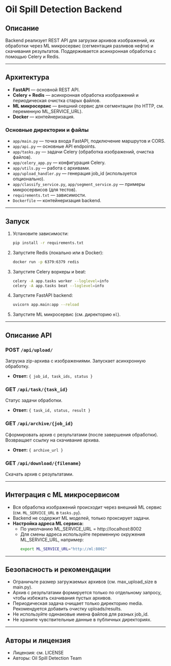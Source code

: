 # Oil Spill Detection Backend

## Описание

Backend реализует REST API для загрузки архивов изображений, их обработки через ML микросервис (сегментация разливов нефти) и скачивания результатов. Поддерживается асинхронная обработка с помощью Celery и Redis.

---

## Архитектура

- **FastAPI** — основной REST API.
- **Celery + Redis** — асинхронная обработка изображений и периодическая очистка старых файлов.
- **ML микросервис** — внешний сервис для сегментации (по HTTP, см. переменную ML_SERVICE_URL).
- **Docker** — контейнеризация.

### Основные директории и файлы
- `app/main.py` — точка входа FastAPI, подключение маршрутов и CORS.
- `app/api.py` — основные API endpoints.
- `app/tasks.py` — задачи Celery (обработка изображений, очистка файлов).
- `app/celery_app.py` — конфигурация Celery.
- `app/utils.py` — работа с архивами.
- `app/upload_handler.py` — генерация job_id (используется опционально).
- `app/classify_service.py`, `app/segment_service.py` — примеры микросервисов (для тестов).
- `requirements.txt` — зависимости.
- `Dockerfile` — контейнеризация backend.

---

## Запуск

1. Установите зависимости:
   ```bash
   pip install -r requirements.txt
   ```
2. Запустите Redis (локально или в Docker):
   ```bash
   docker run -p 6379:6379 redis
   ```
3. Запустите Celery воркеры и beat:
   ```bash
   celery -A app.tasks worker --loglevel=info
   celery -A app.tasks beat --loglevel=info
   ```
4. Запустите FastAPI backend:
   ```bash
   uvicorn app.main:app --reload
   ```
5. Запустите ML микросервис (см. директорию `ml`).

---

## Описание API

### POST `/api/upload/`
Загрузка zip-архива с изображениями. Запускает асинхронную обработку.
- **Ответ:** `{ job_id, task_ids, status }`

### GET `/api/task/{task_id}`
Статус задачи обработки.
- **Ответ:** `{ task_id, status, result }`

### GET `/api/archive/{job_id}`
Сформировать архив с результатами (после завершения обработки). Возвращает ссылку на скачивание архива.
- **Ответ:** `{ archive_url }`

### GET `/api/download/{filename}`
Скачать архив с результатами.

---

## Интеграция с ML микросервисом
- Вся обработка изображений происходит через внешний ML сервис (см. `ML_SERVICE_URL` в `tasks.py`).
- Backend не содержит ML моделей, только проксирует задачи.
- **Настройка адреса ML сервиса:**
  - По умолчанию ML_SERVICE_URL = http://localhost:8002
  - Для смены адреса используйте переменную окружения ML_SERVICE_URL, например:
    ```bash
    export ML_SERVICE_URL="http://ml:8002"
    ```

---

## Безопасность и рекомендации
- Ограничьте размер загружаемых архивов (см. max_upload_size в main.py).
- Архив с результатами формируется только по отдельному запросу, чтобы избежать скачивания пустых архивов.
- Периодическая задача очищает только директорию media. Рекомендуется добавить очистку uploads/results.
- Не используйте одинаковые имена файлов для разных job_id.
- Не храните чувствительные данные в публичных директориях.

---

## Авторы и лицензия
- Лицензия: см. LICENSE
- Авторы: Oil Spill Detection Team